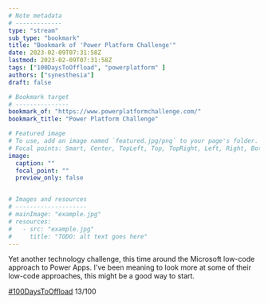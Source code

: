 ```yaml
---
# Note metadata
# -------------
type: "stream"
sub_type: "bookmark"
title: "Bookmark of 'Power Platform Challenge'"
date: 2023-02-09T07:31:58Z
lastmod: 2023-02-09T07:31:58Z
tags: ["100DaysToOffload", "powerplatform" ]
authors: ["synesthesia"]
draft: false

# Bookmark target
# ---------------
bookmark_of: "https://www.powerplatformchallenge.com/"
bookmark_title: "Power Platform Challenge"

# Featured image
# To use, add an image named `featured.jpg/png` to your page's folder.
# Focal points: Smart, Center, TopLeft, Top, TopRight, Left, Right, BottomLeft, Bottom, BottomRight.
image:
  caption: ""
  focal_point: ""
  preview_only: false


# Images and resources
# --------------------
# mainImage: "example.jpg"
# resources:
#   - src: "example.jpg"
#     title: "TODO: alt text goes here"
---
```

Yet another technology challenge, this time around the Microsoft low-code approach to Power Apps. I've been meaning to look more at some of their low-code approaches, this might be a good way to start.


[#100DaysToOffload](https://100daystooffload.com/) 13/100
